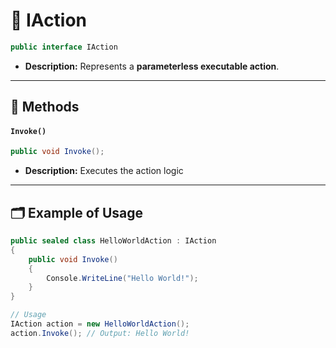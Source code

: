 # 🧩 IAction

```csharp
public interface IAction
```
- **Description:** Represents a <b>parameterless executable action</b>.
---

## 🏹 Methods

#### `Invoke()`

```csharp
public void Invoke();
```

- **Description:** Executes the action logic

---

## 🗂 Example of Usage

```csharp
public sealed class HelloWorldAction : IAction
{
    public void Invoke() 
    {
        Console.WriteLine("Hello World!");  
    } 
}

// Usage
IAction action = new HelloWorldAction();
action.Invoke(); // Output: Hello World!
```
